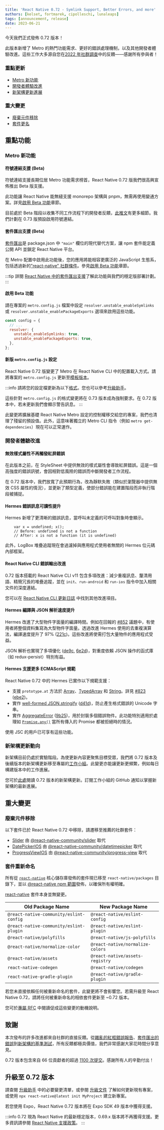 ```yaml
---
title: 'React Native 0.72 - Symlink Support, Better Errors, and more'
authors: [kelset, fortmarek, cipolleschi, lunaleaps]
tags: [announcement, release]
date: 2023-06-21
---
```


今天我們正式發佈 0.72 版本！

此版本新增了 Metro 的熱門功能需求、更好的錯誤處理機制，以及其他開發者體驗改進。這些工作大多源自您在[2022 年社群調查](https://github.com/react-native-community/discussions-and-proposals/discussions/528)中的反饋——感謝所有參與者！

### 重點更新

- [Metro 新功能](/blog/2023/06/21/0.72-metro-package-exports-symlinks#new-metro-features)
- [開發者體驗改進](/blog/2023/06/21/0.72-metro-package-exports-symlinks#developer-experience-improvements)
- [新架構更新進展](/blog/2023/06/21/0.72-metro-package-exports-symlinks#moving-new-architecture-updates)

### 重大變更

- [廢棄元件移除](/blog/2023/06/21/0.72-metro-package-exports-symlinks#deprecated-component-removals)
- [套件更名](/blog/2023/06/21/0.72-metro-package-exports-symlinks#package-renames)

<!--truncate-->

## 重點功能

### Metro 新功能

#### 符號連結支援 (Beta)

符號連結支援長期位居 Metro 功能需求榜首，React Native 0.72 版我們很高興宣佈推出 Beta 版支援。

此功能讓 React Native 能無縫支援 monorepo 架構與 pnpm，無需再使用變通方案。詳見[啟用 Beta 功能](/blog/2023/06/21/0.72-metro-package-exports-symlinks#enabling-beta-features)章節。

目前處於 Beta 階段以收集不同工作流程下的開發者反饋，[此推文](https://twitter.com/robjhogan/status/1672293540632641554)有更多細節。我們計劃在 0.73 版預設啟用符號連結。

#### 套件匯出支援 (Beta)

[套件匯出](https://nodejs.org/api/packages.html#exports)是 package.json 中 `"main"` 欄位的現代替代方案，讓 npm 套件能定義公開 API 並鎖定 React Native 平台。

在 Metro 配置中啟用此功能後，您的應用將能相容更廣泛的 JavaScript 生態系，包括透過新的["react-native" 社群條件](https://nodejs.org/docs/latest-v19.x/api/packages.html#community-conditions-definitions)。參見[啟用 Beta 功能](/blog/2023/06/21/0.72-metro-package-exports-symlinks#enabling-beta-features)章節。

:::tip
詳閱 [React Native 中的套件匯出支援](/blog/2023/06/21/package-exports-support)了解此功能與我們的穩定版部署計劃。
:::

#### 啟用 Beta 功能

請在專案的 `metro.config.js` 檔案中設定 `resolver.unstable_enableSymlinks` 或 `resolver.unstable_enablePackageExports` 選項來啟用這些功能。

```js
const config = {
  // ...
  resolver: {
    unstable_enableSymlinks: true,
    unstable_enablePackageExports: true,
  },
};
```

#### 新版 `metro.config.js` 設定

React Native 0.72 版變更了 Metro 在 React Native CLI 中的配置載入方式。請將專案的 `metro.config.js` 更新至[模板版本](https://github.com/facebook/react-native/blob/76a42c292de838a0dd537935db792eaa81410b9b/packages/react-native/template/metro.config.js)。

:::info
請將您的設定檔更新為以下[格式](https://github.com/facebook/react-native/blob/76a42c292de838a0dd537935db792eaa81410b9b/packages/react-native/template/metro.config.js)。您也可以參考[升級助手](https://react-native-community.github.io/upgrade-helper/?from=0.71.8&to=0.72.0)。

這些針對 `metro.config.js` 的格式變更將在 0.73 版本成為強制要求。在 0.72 版本中，若未更新我們會顯示警告訊息。
:::

此變更將擴展基礎 React Native Metro 設定的控制權移交給您的專案，我們也清理了殘留的預設值。此外，這意味著獨立的 Metro CLI 指令（例如 `metro get-dependencies`）現在可以正常運作。

### 開發者體驗改進

#### 無效樣式屬性不再觸發紅屏錯誤

在此版本之前，在 StyleSheet 中提供無效的樣式屬性會導致紅屏錯誤。這是一個高強度的錯誤訊號，會因相對低風險的錯誤而中斷開發者工作流程。

在 0.72 版本中，我們放寬了此預期行為，改為靜默失敗（類似於瀏覽器中提供無效 CSS 屬性的情況），並更新了類型定義，使部分錯誤能在建置階段而非執行階段被捕捉。

#### Hermes 錯誤訊息可讀性提升

Hermes 新增了更清晰的錯誤訊息，當呼叫未定義的可呼叫對象時會顯示。

```
    var x = undefined; x();
    // Before: undefined is not a function
    // After: x is not a function (it is undefined)
```

此外，LogBox 堆疊追蹤現在會過濾掉與應用程式使用者無關的 Hermes 位元碼內部框架。

#### React Native CLI 錯誤輸出改進

0.72 版本搭載的 React Native CLI v11 包含多項改進：減少重複訊息、釐清用語、精簡冗長的堆疊追蹤，並在 `init`、`run-android` 和 `run-ios` 指令中加入相關文件的深度連結。

您可以在 [React Native CLI 更新日誌](https://github.com/react-native-community/cli/releases) 中找到其他改進項目。

#### Hermes 編譯與 JSON 解析速度提升

Hermes 改進了大型物件字面量的編譯時間。例如在回報的 [#852](https://github.com/facebook/hermes/issues/852) 議題中，有使用者將整個資料集寫為大型物件字面量。透過改進 Hermes 使用的去重複演算法，編譯速度提升了 97% ([221c](https://github.com/facebook/hermes/commit/221ce21a209e2e32a3eaaa2d9e28ca81842fad20))。這些改進將使需打包大量物件的應用程式受益。

JSON 解析也實現了多項優化 ([de9c](https://github.com/facebook/hermes/commit/de9cff2aa41fc1f297b568848143347823d73659), [6e2d](https://github.com/facebook/hermes/commit/6e2dd652c8d90c5d59737a81f66a259efffdcd00))，對重度依賴 JSON 操作的函式庫（如 redux-persist）特別有益。

#### Hermes 支援更多 ECMAScript 規範

React Native 0.72 中的 Hermes 已實作以下規範支援：

- 支援 `prototype.at` 方法於 [Array](https://developer.mozilla.org/en-US/docs/Web/JavaScript/Reference/Global_Objects/Array/at)、[TypedArray](https://developer.mozilla.org/en-US/docs/Web/JavaScript/Reference/Global_Objects/TypedArray/at) 和 [String](https://developer.mozilla.org/en-US/docs/Web/JavaScript/Reference/Global_Objects/String/at)。詳見 [#823](https://github.com/facebook/hermes/issues/823) ([ebe2](https://github.com/facebook/hermes/commit/ebe2915ac386a6b73dec39c2af4ac7063e68cd99))。
- 實作 [well-formed JSON.stringify](https://github.com/tc39/proposal-well-formed-stringify) ([d41d](https://github.com/facebook/hermes/commit/d41decf244aa814b1e58827a9de982f3b71667de))，防止產生格式錯誤的 Unicode 字串。
- 實作 [AggregateError](https://developer.mozilla.org/en-US/docs/Web/JavaScript/Reference/Global_Objects/AggregateError) ([9b25](https://github.com/facebook/hermes/commit/9b25a2530eb515f6c4fbd397ae290b6c97c049b2))，用於封裝多個錯誤物件。此功能特別適用於處理如 [`Promise.any()`](https://developer.mozilla.org/en-US/docs/Web/JavaScript/Reference/Global_Objects/Promise/any) 當所有傳入的 Promise 都被拒絕時的情況。

使用 JSC 的用戶已可享有這些功能。

### 新架構更新動向

新架構目前仍處於實驗階段。為使更新內容更聚焦目標受眾，我們將 0.72 版本及後續版本的新架構更新移至專屬的[工作小組](https://github.com/reactwg/react-native-new-architecture/discussions)。此變更亦能讓更新更頻繁，例如每日構建版本中的工作進展。

您可於[此處](https://github.com/reactwg/react-native-new-architecture/discussions/136)閱讀 0.72 版本的新架構更新。訂閱工作小組的 GitHub 通知以掌握新架構的最新進展。

## 重大變更

### 廢棄元件移除

以下套件已於 React Native 0.72 中移除，請遷移至推薦的社群套件：

- [Slider](https://reactnative.dev/docs/0.72/slider) 由 [@react-native-community/slider](https://github.com/callstack/react-native-slider/tree/main/package) 取代
- [DatePickerIOS](https://reactnative.dev/docs/0.72/datepickerios) 由 [@react-native-community/datetimepicker](https://github.com/react-native-datetimepicker/datetimepicker) 取代
- [ProgressViewIOS](https://reactnative.dev/docs/0.72/progressviewios) 由 [@react-native-community/progress-view](https://github.com/react-native-progress-view/progress-view) 取代

### 套件重新命名

所有從 [`react-native`](https://github.com/facebook/react-native) 核心儲存庫發佈的套件現已移至 `react-native/packages` 目錄下，並以 [@react-native npm 範圍](https://www.npmjs.com/search?q=%40react-native)發佈，以確保所有權明確。

[react-native](https://www.npmjs.com/package/react-native) 套件本身並無變更。

| Old Package Name                        | New Package Name                 |
| --------------------------------------- | -------------------------------- |
| `@react-native-community/eslint-config` | `@react-native/eslint-config`    |
| `@react-native-community/eslint-plugin` | `@react-native/eslint-plugin`    |
| `@react-native/polyfills`               | `@react-native/js-polyfills`     |
| `@react-native/normalize-color`         | `@react-native/normalize-colors` |
| `@react-native/assets`                  | `@react-native/assets-registry`  |
| `react-native-codegen`                  | `@react-native/codegen`          |
| `react-native-gradle-plugin`            | `@react-native/gradle-plugin`    |

若您未直接依賴任何被重新命名的套件，此變更將不會影響您。若需升級至 React Native 0.72，請將任何被重新命名的相依套件更新至 ~0.72 版本。

您可於[專屬 RFC](https://github.com/react-native-community/discussions-and-proposals/pull/480) 中閱讀促成這些變更的動機說明。

## 致謝

本次發布的許多改進都來自社群的直接反饋。從[雜亂的紅框錯誤報告](https://twitter.com/baconbrix/status/1623039650775371792)、[套件匯出的錯誤](https://github.com/facebook/metro/issues/965)到[新架構的基準測試](https://github.com/reactwg/react-native-new-architecture/discussions/85)，所有反饋都極具價值，我們非常感謝大家花時間分享意見。

0.72 版本包含來自 66 位貢獻者的超過 [1100 次提交](https://github.com/facebook/react-native/compare/v0.71.8...v0.72.0)。感謝所有人的辛勤付出！

## 升級至 0.72 版本

請查閱 [升級助手](https://react-native-community.github.io/upgrade-helper/) 中的必要變更清單，或參閱 [升級文件](/docs/upgrading) 了解如何更新現有專案，或使用 `npx react-native@latest init MyProject` 建立新專案。

若您使用 Expo，React Native 0.72 版本將在 Expo SDK 49 版本中獲得支援。

:::info
0.72 現為 React Native 的最新穩定版本，0.69.x 版本將不再獲得支援。更多資訊請參閱 [React Native 支援政策](https://github.com/reactwg/react-native-releases#releases-support-policy)。
:::